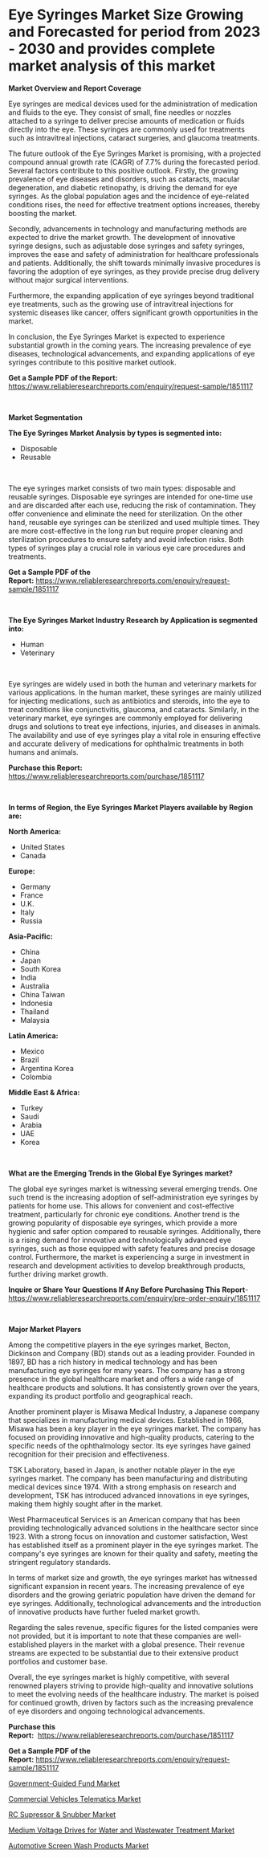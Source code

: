 <p><h1>Eye Syringes Market Size Growing and Forecasted for period from 2023 - 2030 and provides complete market analysis of this market</h1></p><p><strong>Market Overview and Report Coverage</strong></p>
<p><p>Eye syringes are medical devices used for the administration of medication and fluids to the eye. They consist of small, fine needles or nozzles attached to a syringe to deliver precise amounts of medication or fluids directly into the eye. These syringes are commonly used for treatments such as intravitreal injections, cataract surgeries, and glaucoma treatments.</p><p>The future outlook of the Eye Syringes Market is promising, with a projected compound annual growth rate (CAGR) of 7.7% during the forecasted period. Several factors contribute to this positive outlook. Firstly, the growing prevalence of eye diseases and disorders, such as cataracts, macular degeneration, and diabetic retinopathy, is driving the demand for eye syringes. As the global population ages and the incidence of eye-related conditions rises, the need for effective treatment options increases, thereby boosting the market.</p><p>Secondly, advancements in technology and manufacturing methods are expected to drive the market growth. The development of innovative syringe designs, such as adjustable dose syringes and safety syringes, improves the ease and safety of administration for healthcare professionals and patients. Additionally, the shift towards minimally invasive procedures is favoring the adoption of eye syringes, as they provide precise drug delivery without major surgical interventions.</p><p>Furthermore, the expanding application of eye syringes beyond traditional eye treatments, such as the growing use of intravitreal injections for systemic diseases like cancer, offers significant growth opportunities in the market.</p><p>In conclusion, the Eye Syringes Market is expected to experience substantial growth in the coming years. The increasing prevalence of eye diseases, technological advancements, and expanding applications of eye syringes contribute to this positive market outlook.</p></p>
<p><strong>Get a Sample PDF of the Report:</strong> <a href="https://www.reliableresearchreports.com/enquiry/request-sample/1851117">https://www.reliableresearchreports.com/enquiry/request-sample/1851117</a></p>
<p>&nbsp;</p>
<p><strong>Market Segmentation</strong></p>
<p><strong>The Eye Syringes Market Analysis by types is segmented into:</strong></p>
<p><ul><li>Disposable</li><li>Reusable</li></ul></p>
<p>&nbsp;</p>
<p><p>The eye syringes market consists of two main types: disposable and reusable syringes. Disposable eye syringes are intended for one-time use and are discarded after each use, reducing the risk of contamination. They offer convenience and eliminate the need for sterilization. On the other hand, reusable eye syringes can be sterilized and used multiple times. They are more cost-effective in the long run but require proper cleaning and sterilization procedures to ensure safety and avoid infection risks. Both types of syringes play a crucial role in various eye care procedures and treatments.</p></p>
<p><strong>Get a Sample PDF of the Report:</strong>&nbsp;<a href="https://www.reliableresearchreports.com/enquiry/request-sample/1851117">https://www.reliableresearchreports.com/enquiry/request-sample/1851117</a></p>
<p>&nbsp;</p>
<p><strong>The Eye Syringes Market Industry Research by Application is segmented into:</strong></p>
<p><ul><li>Human</li><li>Veterinary</li></ul></p>
<p>&nbsp;</p>
<p><p>Eye syringes are widely used in both the human and veterinary markets for various applications. In the human market, these syringes are mainly utilized for injecting medications, such as antibiotics and steroids, into the eye to treat conditions like conjunctivitis, glaucoma, and cataracts. Similarly, in the veterinary market, eye syringes are commonly employed for delivering drugs and solutions to treat eye infections, injuries, and diseases in animals. The availability and use of eye syringes play a vital role in ensuring effective and accurate delivery of medications for ophthalmic treatments in both humans and animals.</p></p>
<p><strong>Purchase this Report:</strong>&nbsp; <a href="https://www.reliableresearchreports.com/purchase/1851117">https://www.reliableresearchreports.com/purchase/1851117</a></p>
<p>&nbsp;</p>
<p><strong>In terms of Region, the Eye Syringes Market Players available by Region are:</strong></p>
<p>
    <p> <strong> North America: </strong>
        <ul>
            <li>United States</li>
            <li>Canada</li>
        </ul>
        </p> 
    <p> <strong> Europe: </strong>
        <ul>
            <li>Germany</li>
            <li>France</li>
            <li>U.K.</li>
            <li>Italy</li>
            <li>Russia</li>
        </ul>
        </p> 
    <p> <strong> Asia-Pacific: </strong>
        <ul>
            <li>China</li>
            <li>Japan</li>
            <li>South Korea</li>
            <li>India</li>
            <li>Australia</li>
            <li>China Taiwan</li>
            <li>Indonesia</li>
            <li>Thailand</li>
            <li>Malaysia</li>
        </ul>
        </p> 
    <p> <strong> Latin America: </strong>
        <ul>
            <li>Mexico</li>
            <li>Brazil</li>
            <li>Argentina Korea</li>
            <li>Colombia</li>
        </ul>
        </p> 
    <p> <strong> Middle East & Africa: </strong>
        <ul>
            <li>Turkey</li>
            <li>Saudi</li>
            <li>Arabia</li>
            <li>UAE</li>
            <li>Korea</li>
        </ul>
    </p>
    </p>
<p>&nbsp;</p>
<p><strong>What are the Emerging Trends in the Global Eye Syringes market?</strong></p>
<p><p>The global eye syringes market is witnessing several emerging trends. One such trend is the increasing adoption of self-administration eye syringes by patients for home use. This allows for convenient and cost-effective treatment, particularly for chronic eye conditions. Another trend is the growing popularity of disposable eye syringes, which provide a more hygienic and safer option compared to reusable syringes. Additionally, there is a rising demand for innovative and technologically advanced eye syringes, such as those equipped with safety features and precise dosage control. Furthermore, the market is experiencing a surge in investment in research and development activities to develop breakthrough products, further driving market growth.</p></p>
<p><strong>Inquire or Share Your Questions If Any Before Purchasing This Report</strong>- <a href="https://www.reliableresearchreports.com/enquiry/pre-order-enquiry/1851117">https://www.reliableresearchreports.com/enquiry/pre-order-enquiry/1851117</a></p>
<p>&nbsp;</p>
<p><strong>Major Market Players</strong></p>
<p><p>Among the competitive players in the eye syringes market, Becton, Dickinson and Company (BD) stands out as a leading provider. Founded in 1897, BD has a rich history in medical technology and has been manufacturing eye syringes for many years. The company has a strong presence in the global healthcare market and offers a wide range of healthcare products and solutions. It has consistently grown over the years, expanding its product portfolio and geographical reach.</p><p>Another prominent player is Misawa Medical Industry, a Japanese company that specializes in manufacturing medical devices. Established in 1966, Misawa has been a key player in the eye syringes market. The company has focused on providing innovative and high-quality products, catering to the specific needs of the ophthalmology sector. Its eye syringes have gained recognition for their precision and effectiveness.</p><p>TSK Laboratory, based in Japan, is another notable player in the eye syringes market. The company has been manufacturing and distributing medical devices since 1974. With a strong emphasis on research and development, TSK has introduced advanced innovations in eye syringes, making them highly sought after in the market.</p><p>West Pharmaceutical Services is an American company that has been providing technologically advanced solutions in the healthcare sector since 1923. With a strong focus on innovation and customer satisfaction, West has established itself as a prominent player in the eye syringes market. The company's eye syringes are known for their quality and safety, meeting the stringent regulatory standards.</p><p>In terms of market size and growth, the eye syringes market has witnessed significant expansion in recent years. The increasing prevalence of eye disorders and the growing geriatric population have driven the demand for eye syringes. Additionally, technological advancements and the introduction of innovative products have further fueled market growth.</p><p>Regarding the sales revenue, specific figures for the listed companies were not provided, but it is important to note that these companies are well-established players in the market with a global presence. Their revenue streams are expected to be substantial due to their extensive product portfolios and customer base.</p><p>Overall, the eye syringes market is highly competitive, with several renowned players striving to provide high-quality and innovative solutions to meet the evolving needs of the healthcare industry. The market is poised for continued growth, driven by factors such as the increasing prevalence of eye disorders and ongoing technological advancements.</p></p>
<p><strong>Purchase this Report:</strong>&nbsp;&nbsp;<a href="https://www.reliableresearchreports.com/purchase/1851117">https://www.reliableresearchreports.com/purchase/1851117</a></p>
<p></p>
<p><strong>Get a Sample PDF of the Report:</strong>&nbsp;<a href="https://www.reliableresearchreports.com/enquiry/request-sample/1851117">https://www.reliableresearchreports.com/enquiry/request-sample/1851117</a></p>
<p><p><a href="https://medium.com/@hugthess010/government-guided-fund-market-trends-forecast-and-competitive-analysis-to-2030-8e4778c67670">Government-Guided Fund Market</a></p><p><a href="https://www.linkedin.com/pulse/commercial-vehicles-telematics-market-challenges-opportunities/">Commercial Vehicles Telematics Market</a></p><p><a href="https://medium.com/@tanaysamar7412/rc-supressor-amp-snubber-market-share-evolution-and-market-growth-trends-2023-2030-44ff6f97bd6d">RC Supressor & Snubber Market</a></p><p><a href="https://www.linkedin.com/pulse/medium-voltage-drives-water-wastewater-treatment-market-wgw0f/">Medium Voltage Drives for Water and Wastewater Treatment Market</a></p><p><a href="https://www.linkedin.com/pulse/automotive-screen-wash-products-market-size-share-amp/">Automotive Screen Wash Products Market</a></p></p>